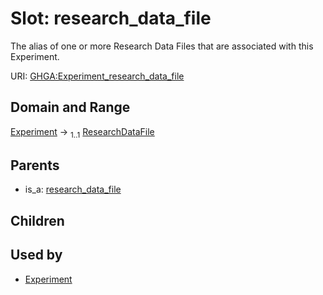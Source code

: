 
# Slot: research_data_file


The alias of one or more Research Data Files that are associated with this Experiment.

URI: [GHGA:Experiment_research_data_file](https://w3id.org/GHGA/Experiment_research_data_file)


## Domain and Range

[Experiment](Experiment.md) &#8594;  <sub>1..1</sub> [ResearchDataFile](ResearchDataFile.md)

## Parents

 *  is_a: [research_data_file](research_data_file.md)

## Children


## Used by

 * [Experiment](Experiment.md)
